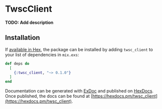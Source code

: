 # TwscClient

**TODO: Add description**

## Installation

If [available in Hex](https://hex.pm/docs/publish), the package can be installed
by adding `twsc_client` to your list of dependencies in `mix.exs`:

```elixir
def deps do
  [
    {:twsc_client, "~> 0.1.0"}
  ]
end
```

Documentation can be generated with [ExDoc](https://github.com/elixir-lang/ex_doc)
and published on [HexDocs](https://hexdocs.pm). Once published, the docs can
be found at [https://hexdocs.pm/twsc_client](https://hexdocs.pm/twsc_client).

